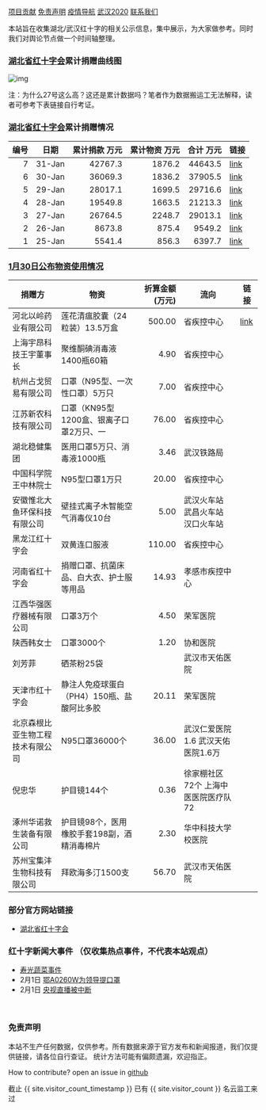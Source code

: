 
[项目贡献](./CONTRIBUTE)
[免责声明](#免责声明)
[疫情导航](http://nav.werty.cn/)
[武汉2020](https://wuhan2020.github.io/zh-cn/index.html)
[联系我们](https://weileizeng.com/news/1992/06/29/contact/)

本站旨在收集湖北/武汉红十字的相关公示信息，集中展示，为大家做参考。同时我们对舆论节点做一个时间轴整理。

### [湖北省红十字会](http://hbsredcross.org.cn/)累计捐赠曲线图

![img](../data/红十字收入（25日-31日）.jpg)

注：为什么27号这么高？这还是累计数据吗？笔者作为数据搬运工无法解释，读者可参考下表链接自行考证。


### [湖北省红十字会](http://hbsredcross.org.cn/)累计捐赠情况

|编号| 日期 |累计捐款 万元|累计物资 万元|合计 万元|                         链接                         |
|---:|------|------------:|------------:|--------:|------------------------------------------------------|
|   7|31-Jan|      42767.3|       1876.2|  44643.5|[link](http://www.hbsredcross.org.cn/xxgk/10063.jhtml)|
|   6|30-Jan|      36069.3|       1836.2|  37905.5|[link](http://www.hbsredcross.org.cn/xxgk/4858.jhtml) |
|   5|29-Jan|      28017.1|       1699.5|  29716.6|[link](http://www.hbsredcross.org.cn/xxgk/4629.jhtml) |
|   4|28-Jan|      19549.8|       1663.5|  21213.3|[link](http://www.hbsredcross.org.cn/xxgk/4628.jhtml) |
|   3|27-Jan|      26764.5|       2248.7|  29013.1|[link](http://www.hbsredcross.org.cn/xxgk/4417.jhtml) |
|   2|26-Jan|       8673.8|        875.4|   9549.2|[link](http://www.hbsredcross.org.cn/xxgk/4393.jhtml) |
|   1|25-Jan|       5541.4|        856.3|   6397.7|[link](http://www.hbsredcross.org.cn/xxgk/4292.jhtml) |

### [1月30日公布物资使用情况](http://www.hbsredcross.org.cn/xxgk/4704.jhtml)

|             捐赠方             |                   物资                    |折算金额(万元)|               流向                |                                      链接                                       |
|--------------------------------|-------------------------------------------|-------------:|-----------------------------------|---------------------------------------------------------------------------------|
|河北以岭药业有限公司            |莲花清瘟胶囊（24粒装）13.5万盒             |        500.00|省疾控中心                         |[link](https://www.rfa.org/mandarin/yataibaodao/huanjing/ql2-01312020071453.html)|
|上海宇昂科技王宇董事长          |聚维酮碘消毒液1400瓶60箱                   |          4.90|省疾控中心                         |                                                                                 |
|杭州占戈贸易有限公司            |口罩（N95型、一次性口罩）5万只             |          7.00|省疾控中心                         |                                                                                 |
| 江苏新农科技有限公司           |口罩（KN95型1200盒、银离子口罩2万只、一    |         76.00|省疾控中心                         |                                                                                 |
|湖北稳健集团                    |医用口罩5万只、消毒液1000瓶                |          3.46|武汉铁路局                         |                                                                                 |
|中国科学院王中林院士            |N95型口罩1万只                             |         20.00|省疾控中心                         |                                                                                 |
|安徽惟北大鱼环保科技有限公司    |壁挂式离子木智能空气消毒仪10台             |          5.00|武汉火车站 武昌火车站 汉口火车站   |                                                                                 |
|黑龙江红十字会                  |双黄连口服液                               |        110.00|省疾控中心                         |                                                                                 |
|河南省红十字会                  |捐赠口罩、抗菌床品、白大衣、护士服等用品   |         14.93|孝感市疾控中心                     |                                                                                 |
|江西华强医疗器械有限公司        |口罩3万个                                  |          4.50|荣军医院                           |                                                                                 |
|陕西韩女士                      |口罩3000个                                 |          1.20|协和医院                           |                                                                                 |
|刘芳菲                          |硒茶粉25袋                                 |              |武汉市天佑医院                     |                                                                                 |
|天津市红十字会                  |静注人免疫球蛋白（PH4）150瓶、盐酸阿比多胶 |         20.11|荣军医院                           |                                                                                 |
|北京森根比亚生物工程技术有限公司|N95口罩36000个                             |         36.00|武汉仁爱医院1.6 武汉天佑医院1.6万  |                                                                                 |
|倪忠华                          |护目镜144个                                |          0.36|徐家棚社区72个 上海中医医院医疗队72|                                                                                 |
|涿州华诺救生装备有限公司        |护目镜98个，医用橡胶手套198副，酒精消毒棉片|          2.30|华中科技大学校医院                 |                                                                                 |
|苏州宝集沣生物科技有限公司      |拜欧海多汀1500支                           |         56.70|武汉市天佑医院                     |                                                                                 |

### 部分官方网站链接
* [湖北省红十字会](http://hbsredcross.org.cn/)


### 红十字新闻大事件 （仅收集热点事件，不代表本站观点）

* [寿光蔬菜事件](http://www.nbd.com.cn/articles/2020-01-30/1403811.html)
* 2月1日 [鄂A0260W为领导提口罩](https://mp.weixin.qq.com/s/ts4v6aSPrL26DVt6dm63-A)
* 2月1日 [央视直播被中断](https://mp.weixin.qq.com/s/z4cBGt6By1g39UP2g-z3ug)

<br>

<div id="免责声明"> <h3> 免责声明 </h3> </div>


本站不生产任何数据，仅供参考。所有数据来源于官方发布和新闻报道，我们仅提供链接，请各位自行查证。
统计方法可能有偏颇遗漏，欢迎指正。




How to contribute? open an issue in [github](https://github.com/WeileiZeng/red-cross)


截止
{{ site.visitor_count_timestamp }}
已有
{{ site.visitor_count }}
名云监工来过